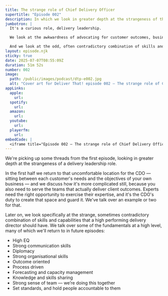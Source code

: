 ```yaml
---
title: The strange role of Chief Delivery Officer
supertitle: "Episode 002"
description: In which we look in greater depth at the strangeness of the CDO's delivery leadership role
jumbotron: |
  It's a curious role, delivery leadership.

  We look at the awkwardness of advocating for customer outcomes, business goals, and project team needs all at the same time.

  And we look at the odd, often contradictory combination of skills and capabilities that a high performing delivery director should have.
layout: episode.njk
sticky: true
date: 2025-07-07T08:55:09Z
duration: 51m 52s
number: 002
image:
  path: /public/images/podcast/dtp-e002.jpg
  alt: "Cover art for Deliver That! episode 002 — The strange role of Chief Delivery Officer"
appLinks:
  apple:
    url: 
  spotify:
    url: 
  amazon:
    url: 
  youtube:
    url: 
  playerfm:
    url: 
embedCode: |
  <iframe title="Episode 002 — The strange role of Chief Delivery Officer" allowtransparency="true" height="150" width="100%" style="border: none; min-width: min(100%, 430px);height:150px;" scrolling="no" data-name="pb-iframe-player" src="https://www.podbean.com/player-v2/?i=hfadu-18f394e-pb&from=pb6admin&share=1&download=1&rtl=0&fonts=Arial&skin=1&font-color=auto&logo_link=episode_page&btn-skin=654771" loading="lazy"></iframe>
---
```


We're picking up some threads from the first episode, looking in greater depth at the strangeness of a delivery leadership role.

In the first half we return to that uncomfortable location for the CDO — sitting between each customer's needs and the objectives of your own business — and we discuss how it's more complicated still, because you also need to serve the teams that actually deliver client outcomes. Experts need the right opportunity to exercise their expertise, and it's the CDO's duty to create that space and guard it. We've talk over an example or two for that.

Later on, we look specifically at the strange, sometimes contradictory combination of skills and capabilities that a high performing delivery director should have. We talk over some of the fundamentals at a high level, many of which we'll return to in future episodes:

- High EQ
- Strong communication skills
- Diplomacy
- Strong organisational skills
- Outcome oriented
- Process driven
- Forecasting and capacity management
- Knowledge and skills sharing
- Strong sense of team — we’re doing this together
- Set standards, and hold people accountable to them
